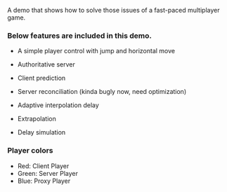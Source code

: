 A demo that shows how to solve those issues of a fast-paced multiplayer game.

### Below features are included in this demo.

- A simple player control with jump and horizontal move

- Authoritative server

- Client prediction

- Server reconciliation (kinda bugly now, need optimization)

- Adaptive interpolation delay

- Extrapolation

- Delay simulation

### Player colors

- Red: Client Player
- Green: Server Player
- Blue: Proxy Player
